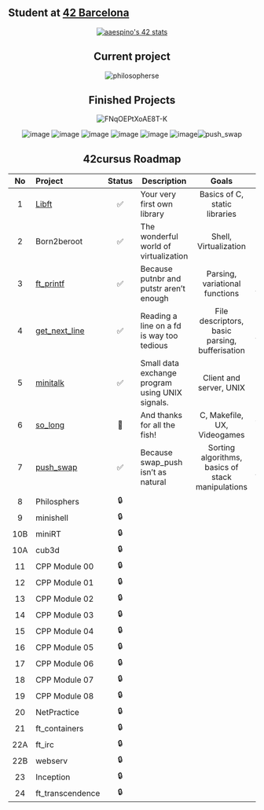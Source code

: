 ## Student at [42 Barcelona](https://www.42barcelona.com/es/)

<div align="center">
  
[![aaespino's 42 stats](https://badge.mediaplus.ma/starryblue/aaespino?1337Badge=off&UM6P=off)](https://github.com/oakoudad/badge42)

## Current project
![philosopherse](https://github.com/spnzed/spnzed/assets/95354392/66ed3acf-b007-499a-a24c-c7199f79744f)

## Finished Projects 

![FNqOEPtXoAE8T-K](https://github.com/spnzed/spnzed/assets/95354392/234fbc6e-9289-4055-b7e4-6971edb1ebcd)

![image](https://github.com/spnzed/spnzed/assets/95354392/51a5c74c-9a6b-4ca0-8227-ea15ea3c2139) ![image](https://github.com/spnzed/spnzed/assets/95354392/c15b85a7-b52c-477d-9f96-e1735c1a0b38) ![image](https://github.com/spnzed/spnzed/assets/95354392/6a5db085-f7d9-4741-8426-0a9b38735632) ![image](https://github.com/spnzed/spnzed/assets/95354392/eb92d55c-7ae7-4744-92f1-86d293db0d92) ![image](https://github.com/spnzed/spnzed/assets/95354392/ecf4aa74-1b92-4f2f-8803-2bc41cabaa8a) ![image](https://github.com/spnzed/spnzed/assets/95354392/4ca0beac-8fbd-4e2f-9362-69629887587c)![push_swap](https://github.com/spnzed/spnzed/assets/95354392/59b20f9e-484a-4f43-8a9e-60e6d3369dba)

## 42cursus Roadmap 

| No  | Project                                                   | Status | Description | Goals | Group |
| :-: | :-------------------------------------------------------- | :----: | ----------- | :-: | ------- |
| 1   | [Libft](https://github.com/spnzed/Libft)                  | ✅     | Your very first own library | Basics of C, static libraries |🚩 Cursus Start|
| 2   | Born2beroot                                               | ✅     | The wonderful world of virtualization | Shell, Virtualization |🐚 Shell|
| 3   | [ft_printf](https://github.com/spnzed/ft_printf)          | ✅     | Because putnbr and putstr aren’t enough | Parsing, variational functions |⚙️ Algorithms|
| 4   | [get_next_line](https://github.com/spnzed/get_next_line)  | ✅     | Reading a line on a fd is way too tedious | File descriptors, basic parsing, bufferisation |⚙️ Algorithms|
| 5   | [minitalk](https://github.com/spnzed/minitalk)            | ✅     | Small data exchange program using UNIX signals. | Client and server, UNIX |📶 Signals| 
| 6   | [so_long](https://github.com/spnzed/so_long)              | 📝     | And thanks for all the fish! | C, Makefile, UX, Videogames |🎮 Graphics|
| 7   | [push_swap](https://github.com/spnzed/push_swap)          | ✅     | Because swap_push isn’t as natural | Sorting algorithms, basics of stack manipulations |⚙️ Algorithms|
| 8   | Philosphers                                               | 🔒     |
| 9   | minishell                                                 | 🔒     |
| 10B | miniRT                                                    | 🔒     |
| 10A | cub3d                                                     | 🔒     |
| 11  | CPP Module 00                                             | 🔒     | 
| 12  | CPP Module 01                                             | 🔒     |
| 13  | CPP Module 02                                             | 🔒     |
| 14  | CPP Module 03                                             | 🔒     |
| 15  | CPP Module 04                                             | 🔒     |
| 16  | CPP Module 05                                             | 🔒     |
| 17  | CPP Module 06                                             | 🔒     |
| 18  | CPP Module 07                                             | 🔒     |
| 19  | CPP Module 08                                             | 🔒     |
| 20  | NetPractice                                               | 🔒     |
| 21  | ft_containers                                             | 🔒     |
| 22A | ft_irc                                                    | 🔒     |
| 22B | webserv                                                   | 🔒     |
| 23  | Inception                                                 | 🔒     |
| 24  | ft_transcendence                                          | 🔒     |
